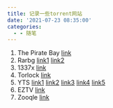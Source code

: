 ```yaml
---
title: 记录一些torrent网站
date: '2021-07-23 08:35:00'
categories:
  - - 随笔
---
```

1. The Pirate Bay [link](https://thepiratebay.org/)
1. Rarbg [link1](https://rarbg.to/) [link2](https://rarbgmirror.com/)
1. 1337x [link](https://1337x.to/)
1. Torlock [link](https://www.torlock.com/)
1. YTS [link1](https://yts.mx/) [link2](https://yts.rs) [link3](https://wvw.yts.vc/) [link4](https://yts.movie) [link5](https://ww3.yify.is/)
1. EZTV [link](https://eztv.re/)
1. Zooqle [link](https://zooqle.com/)

